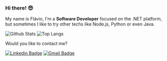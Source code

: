 ### Hi there! 😎

My name is Flávio, I'm a <b>Software Developer</b> focused on the .NET platform, but sometimes I like to try other techs like Node.js, Python or even Java.

![Github Stats](https://github-readme-stats.vercel.app/api?username=flaviogf&show_icons=true&include_all_commits=true&theme=onedark)
![Top Langs](https://github-readme-stats.vercel.app/api/top-langs/?username=flaviogf&show_icons=true&theme=onedark&layout=compact)

Would you like to contact me?

[![Linkedin Badge](https://img.shields.io/badge/-LinkedIn-blue?style=flat-square&logo=Linkedin&logoColor=white&link=https://www.linkedin.com/in/flaviogf)](https://www.linkedin.com/in/flaviogf)
[![Gmail Badge](https://img.shields.io/badge/-Gmail-red?style=flat-square&logo=Gmail&logoColor=white&link=mailto:flavio.fernandes6@gmail.com)](mailto:flavio.fernandes6@gmail.com)
